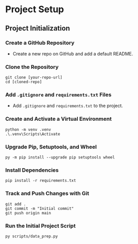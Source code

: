# Project Setup

## Project Initialization

### Create a GitHub Repository
- Create a new repo on GitHub and add a default README.

### Clone the Repository
~~~shell
git clone [your-repo-url]
cd [cloned-repo]
~~~

### Add `.gitignore` and `requirements.txt` Files
- Add `.gitignore` and `requirements.txt` to the project.

### Create and Activate a Virtual Environment
~~~shell
python -m venv .venv
.\.venv\Scripts\Activate
~~~

### Upgrade Pip, Setuptools, and Wheel
~~~shell
py -m pip install --upgrade pip setuptools wheel
~~~

### Install Dependencies
~~~shell
pip install -r requirements.txt
~~~

### Track and Push Changes with Git
~~~shell
git add .
git commit -m "Initial commit"
git push origin main
~~~

### Run the Initial Project Script
~~~shell
py scripts/data_prep.py
~~~
